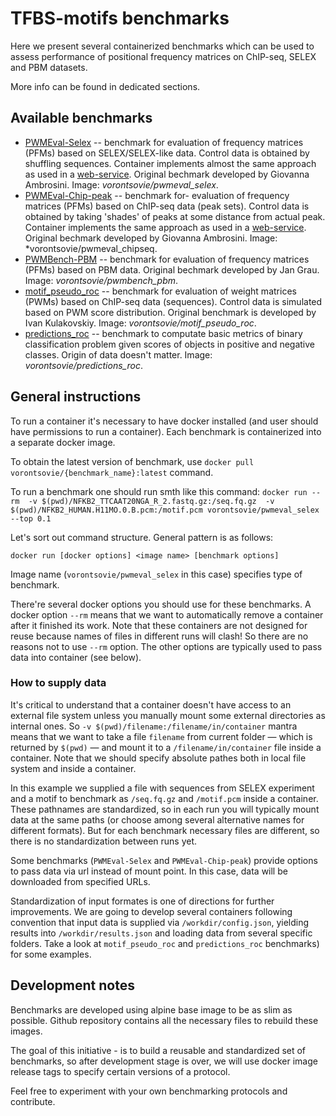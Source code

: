 # TFBS-motifs benchmarks
Here we present several containerized benchmarks which can be used to assess performance of positional frequency matrices on ChIP-seq, SELEX and PBM datasets.

More info can be found in dedicated sections.

## Available benchmarks
* [PWMEval-Selex](https://github.com/autosome-ru/motif_benchmarks/blob/master/PWMEval-Selex/README.md) -- benchmark for evaluation of frequency matrices (PFMs) based on SELEX/SELEX-like data. Control data is obtained by shuffling sequences. Container implements almost the same approach as used in a [web-service](https://ccg.epfl.ch/pwmtools/pwmeval_selex.php). Original bechmark developed by Giovanna Ambrosini. Image: *vorontsovie/pwmeval_selex*.
* [PWMEval-Chip-peak](https://github.com/autosome-ru/motif_benchmarks/blob/master/PWMEval-Chip-peak/README.md) -- benchmark for- evaluation of frequency matrices (PFMs) based on ChIP-seq data (peak sets). Control data is obtained by taking 'shades' of peaks at some distance from actual peak. Container implements the same approach as used in a [web-service](https://ccg.epfl.ch/pwmtools/pwmeval_chippeak.php).  Original bechmark developed by Giovanna Ambrosini. Image: *vorontsovie/pwmeval_chipseq.
* [PWMBench-PBM](https://github.com/autosome-ru/motif_benchmarks/blob/master/PWMBench-PBM/README.md) -- benchmark for evaluation of frequency matrices (PFMs) based on PBM data. Original bechmark developed by Jan Grau.  Image: *vorontsovie/pwmbench_pbm*.
* [motif_pseudo_roc](https://github.com/autosome-ru/motif_benchmarks/blob/master/motif_pseudo_roc/README.md) -- benchmark for evaluation of weight matrices (PWMs) based on ChIP-seq data (sequences). Control data is simulated based on PWM score distribution. Original benchmark is developed by Ivan Kulakovskiy. Image: *vorontsovie/motif_pseudo_roc*.
* [predictions_roc](https://github.com/autosome-ru/motif_benchmarks/blob/master/predictions_roc/README.md) -- benchmark to computate basic metrics of binary classification problem given scores of objects in positive and negative classes. Origin of data doesn't matter. Image: *vorontsovie/predictions_roc*.

## General instructions

To run a container it's necessary to have docker installed (and user should have permissions to run a container). Each benchmark is containerized into a separate docker image.

To obtain the latest version of benchmark, use `docker pull vorontsovie/{benchmark_name}:latest` command.

To run a benchmark one should run smth like this command:
`docker run --rm  -v $(pwd)/NFKB2_TTCAAT20NGA_R_2.fastq.gz:/seq.fq.gz  -v $(pwd)/NFKB2_HUMAN.H11MO.0.B.pcm:/motif.pcm vorontsovie/pwmeval_selex --top 0.1`

Let's sort out command structure. General pattern is as follows:

`docker run [docker options] <image name> [benchmark options]`

Image name (`vorontsovie/pwmeval_selex` in this case) specifies type of benchmark.

There're several docker options you should use for these benchmarks. A docker option `--rm` means that we want to automatically remove a container after it finished its work. Note that these containers are not designed for reuse because names of files in different runs will clash! So there are no reasons not to use `--rm` option. The other options are typically used to pass data into container (see below).

### How to supply data

It's critical to understand that a container doesn't have access to an external file system unless you manually mount some external directories as internal ones. So `-v $(pwd)/filename:/filename/in/container` mantra means that we want to take a file `filename` from current folder — which is returned by `$(pwd)` — and mount it to a `/filename/in/container` file inside a container. Note that we should specify absolute pathes both in local file system and inside a container.

In this example we supplied a file with sequences from SELEX experiment and a motif to benchmark as `/seq.fq.gz` and `/motif.pcm` inside a container. These pathnames are standardized, so in each run you will typically mount data at the same paths (or choose among several alternative names for different formats). But for each benchmark necessary files are different, so there is no standardization between runs yet.

Some benchmarks (`PWMEval-Selex` and `PWMEval-Chip-peak`) provide options to pass data via url instead of mount point. In this case, data will be downloaded from specified URLs.

Standardization of input formates is one of directions for further improvements. We are going to develop several containers following convention that input data is supplied via `/workdir/config.json`, yielding results into `/workdir/results.json` and loading data from several specific folders. Take a look at `motif_pseudo_roc` and `predictions_roc` benchmarks) for some examples.

## Development notes

Benchmarks are developed using alpine base image to be as slim as possible. Github repository contains all the necessary files to rebuild these images.

The goal of this initiative - is to build a reusable and standardized set of benchmarks, so after development stage is over, we will use docker image release tags to specify certain versions of a protocol.

Feel free to experiment with your own benchmarking protocols and contribute.
